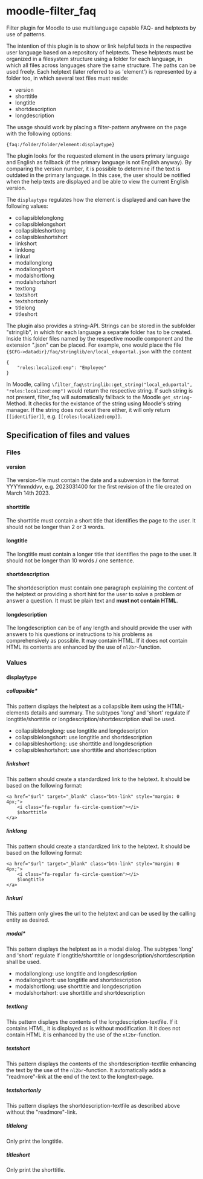 # moodle-filter_faq
Filter plugin for Moodle to use multilanguage capable FAQ- and helptexts by use of patterns.

The intention of this plugin is to show or link helpful texts in the respective user language based on a repository of helptexts. These helptexts must be organized in a filesystem structure using a folder for each language, in which all files across languages share the same structure. The paths can be used freely. Each helptext (later referred to as 'element') is represented by a folder too, in which several text files must reside:
- version
- shorttitle
- longtitle
- shortdescription
- longdescription

The usage should work by placing a filter-pattern anyhwere on the page with the following options:

`{faq:/folder/folder/element:displaytype}`

The plugin looks for the requested element in the users primary language and English as fallback (if the primary language is not English anyway). By comparing the version number, it is possible to determine if the text is outdated in the primary language. In this case, the user should be notified when the help texts are displayed and be able to view the current English version.

The `displaytype` regulates how the element is displayed and can have the following values:
- collapsiblelonglong
- collapsiblelongshort
- collapsibleshortlong
- collapsibleshortshort
- linkshort
- linklong
- linkurl
- modallonglong
- modallongshort
- modalshortlong
- modalshortshort
- textlong
- textshort
- textshortonly
- titlelong
- titleshort

The plugin also provides a string-API. Strings can be stored in the subfolder "stringlib", in which for each language a separate folder has to be created. Inside this folder files named by the respective moodle component and the extension ".json" can be placed. For example, one would place the file `{$CFG->datadir}/faq/stringlib/en/local_eduportal.json` with the content

```
{
    "roles:localized:emp": "Employee"
}
```

In Moodle, calling `\filter_faq\stringlib::get_string("local_eduportal", "roles:localized:emp")` would return the respective string. If such string is not present, filter_faq will automatically fallback to the Moodle `get_string`-Method. It checks for the existance of the string using Moodle's string manager. If the string does not exist there either, it will only return `[[identifier]]`, e.g. `[[roles:localized:emp]]`.

## Specification of files and values
### Files
#### version

The version-file must contain the date and a subversion in the format YYYYmmddvv, e.g. 2023031400 for the first revision of the file created on March 14th 2023. 

#### shorttitle

The shorttitle must contain a short title that identifies the page to the user. It should not be longer than 2 or 3 words.

#### longtitle

The longtitle must contain a longer title that identifies the page to the user. It should not be longer than 10 words / one sentence.

#### shortdescription

The shortdescription must contain one paragraph explaining the content of the helptext or providing a short hint for the user to solve a problem or answer a question. It must be plain text and **must not contain HTML**.

#### longdescription

The longdescription can be of any length and should provide the user with answers to his questions or instructions to his problems as comprehensively as possible. It may contain HTML. If it does not contain HTML its contents are enhanced by the use of `nl2br`-function.

### Values
#### displaytype
##### collapsible*

This pattern displays the helptext as a collapsible item using the HTML-elements details and summary. The subtypes 'long' and 'short' regulate if longtitle/shorttitle or longdescription/shortdescription shall be used.

- collapsiblelonglong: use longtitle and longdescription
- collapsiblelongshort: use longtitle and shortdescription
- collapsibleshortlong: use shorttitle and longdescription
- collapsibleshortshort: use shorttitle and shortdescription

##### linkshort

This pattern should create a standardized link to the helptext. It should be based on the following format:

```
<a href="$url" target="_blank" class="btn-link" style="margin: 0 4px;">
    <i class="fa-regular fa-circle-question"></i>
    $shorttitle
</a>
```

##### linklong

This pattern should create a standardized link to the helptext. It should be based on the following format:

```
<a href="$url" target="_blank" class="btn-link" style="margin: 0 4px;">
    <i class="fa-regular fa-circle-question"></i>
    $longtitle
</a>
```

##### linkurl

This pattern only gives the url to the helptext and can be used by the calling entity as desired.

##### modal*

This pattern displays the helptext as in a modal dialog. The subtypes 'long' and 'short' regulate if longtitle/shorttitle or longdescription/shortdescription shall be used.

- modallonglong: use longtitle and longdescription
- modallongshort: use longtitle and shortdescription
- modalshortlong: use shorttitle and longdescription
- modalshortshort: use shorttitle and shortdescription

##### textlong

This pattern displays the contents of the longdescription-textfile. If it contains HTML, it is displayed as is without modification. It it does not contain HTML it is enhanced by the use of the `nl2br`-function.

##### textshort

This pattern displays the contents of the shortdescription-textfile enhancing the text by the use of the `nl2br`-function. It automatically adds a "readmore"-link at the end of the text to the longtext-page.

##### textshortonly

This pattern displays the shortdescription-textfile as described above without the "readmore"-link.

##### titlelong

Only print the longtitle.

##### titleshort

Only print the shorttitle.
